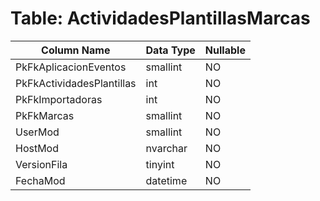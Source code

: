# Table: ActividadesPlantillasMarcas

| Column Name | Data Type | Nullable |
|-------------|-----------|----------|
| PkFkAplicacionEventos | smallint | NO |
| PkFkActividadesPlantillas | int | NO |
| PkFkImportadoras | int | NO |
| PkFkMarcas | smallint | NO |
| UserMod | smallint | NO |
| HostMod | nvarchar | NO |
| VersionFila | tinyint | NO |
| FechaMod | datetime | NO |
